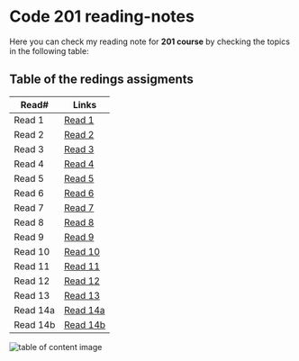 # Code 201 reading-notes

Here you can check my reading note for **201 course** by checking the topics in the following table:

## Table of the redings assigments 

Read#      |      Links
-----------|-------------
Read 1     |  [Read 1](https://malekhassan.github.io/reading-notes/prep%20work/Class01)
Read 2     |  [Read 2](https://malekhassan.github.io/reading-notes/Class02/Class02)
Read 3     |  [Read 3](https://malekhassan.github.io/reading-notes/Class03/Class03)
Read 4     |  [Read 4](https://malekhassan.github.io/reading-notes/Class04/Class04)
Read 5     |  [Read 5](https://malekhassan.github.io/reading-notes/Class05/Class05)
Read 6     |  [Read 6](https://malekhassan.github.io/reading-notes/Class06/Class06)
Read 7     |  [Read 7](https://malekhassan.github.io/reading-notes/Class07/Class07)
Read 8     |  [Read 8](https://malekhassan.github.io/reading-notes/Class08/Class08)
Read 9     |  [Read 9](https://malekhassan.github.io/reading-notes/Class09/Class09)
Read 10    |  [Read 10](https://malekhassan.github.io/reading-notes/Class10/Class10)
Read 11    |  [Read 11](https://malekhassan.github.io/reading-notes/Class11/Class11)
Read 12    |  [Read 12](https://malekhassan.github.io/reading-notes/Class12/Class12)
Read 13    |  [Read 13](https://malekhassan.github.io/reading-notes/Class13/Class13)
Read 14a   |  [Read 14a](https://malekhassan.github.io/reading-notes/Class14/Class14a)
Read 14b   |  [Read 14b](https://malekhassan.github.io/reading-notes/Class14/Class14b)

![table of content image](https://notionpress.com/blog/wp-content/uploads/2015/07/table-of-contents1.jpg)